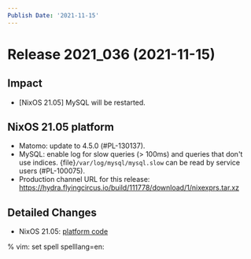 ```yaml
---
Publish Date: '2021-11-15'
---
```


# Release 2021_036 (2021-11-15)

## Impact

- \[NixOS 21.05\] MySQL will be restarted.

## NixOS 21.05 platform

- Matomo: update to 4.5.0 (#PL-130137).
- MySQL: enable log for slow queries (> 100ms) and queries that don't use indices.
  {file}`/var/log/mysql/mysql.slow` can be read by service users (#PL-100075).
- Production channel URL for this release: <https://hydra.flyingcircus.io/build/111778/download/1/nixexprs.tar.xz>

## Detailed Changes

- NixOS 21.05: [platform code](https://github.com/flyingcircusio/fc-nixos/compare/fc/r2021_035/21.05...342521bac8337f41ece316e9a00af52d6eb50336)

% vim: set spell spelllang=en:

